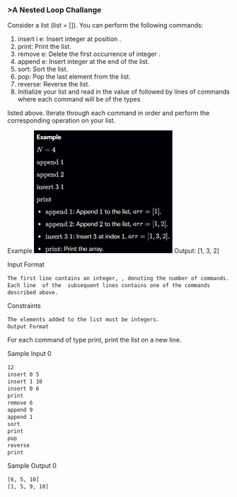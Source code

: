 ### >A Nested Loop Challange 


Consider a list (list = []). You can perform the following commands:

1) insert i e: Insert integer  at position .
2) print: Print the list.
3) remove e: Delete the first occurrence of integer .
4) append e: Insert integer  at the end of the list.
5) sort: Sort the list.
6) pop: Pop the last element from the list.
7) reverse: Reverse the list.
8) Initialize your list and read in the value of  followed by  lines of commands where each command will be of the  types 

listed above. Iterate through each command in order and perform the corresponding operation on your list.

Example
![alt text](image.png)
Output:
    [1, 3, 2]

Input Format

    The first line contains an integer, , denoting the number of commands.
    Each line  of the  subsequent lines contains one of the commands described above.

Constraints

    The elements added to the list must be integers.
    Output Format

For each command of type print, print the list on a new line.

Sample Input 0

    12
    insert 0 5
    insert 1 10
    insert 0 6
    print
    remove 6
    append 9
    append 1
    sort
    print
    pop
    reverse
    print
Sample Output 0

    [6, 5, 10]
    [1, 5, 9, 10]